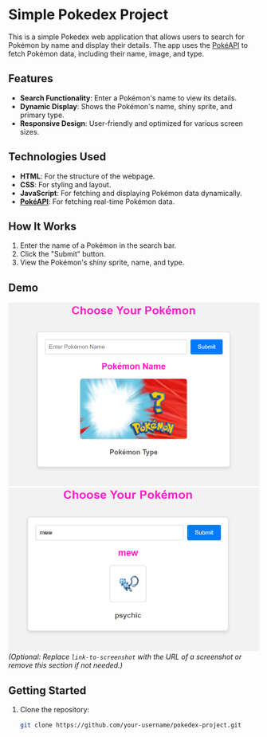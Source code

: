 # Simple Pokedex Project

This is a simple Pokedex web application that allows users to search for Pokémon by name and display their details. The app uses the [PokéAPI](https://pokeapi.co/) to fetch Pokémon data, including their name, image, and type.

## Features
- **Search Functionality**: Enter a Pokémon's name to view its details.
- **Dynamic Display**: Shows the Pokémon's name, shiny sprite, and primary type.
- **Responsive Design**: User-friendly and optimized for various screen sizes.

## Technologies Used
- **HTML**: For the structure of the webpage.
- **CSS**: For styling and layout.
- **JavaScript**: For fetching and displaying Pokémon data dynamically.
- **[PokéAPI](https://pokeapi.co/)**: For fetching real-time Pokémon data.

## How It Works
1. Enter the name of a Pokémon in the search bar.
2. Click the "Submit" button.
3. View the Pokémon's shiny sprite, name, and type.

## Demo
![Pokedex Screenshot](who.png)  
![Pokedex Screenshot](mew.png) 
*(Optional: Replace `link-to-screenshot` with the URL of a screenshot or remove this section if not needed.)*

## Getting Started
1. Clone the repository:
   ```bash
   git clone https://github.com/your-username/pokedex-project.git
